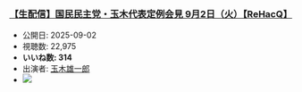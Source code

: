 ### [【生配信】国民民主党・玉木代表定例会見 9月2日（火）【ReHacQ】](https://www.youtube.com/watch?v=aLQOKHiA9L0)
-   公開日: 2025-09-02
-   視聴数: 22,975
-   **いいね数: 314**
-   出演者: [玉木雄一郎](/rehacq_fan/people/玉木雄一郎 "wikilink")
- [![](https://img.youtube.com/vi/aLQOKHiA9L0/hqdefault.jpg)](https://www.youtube.com/watch?v=aLQOKHiA9L0)
